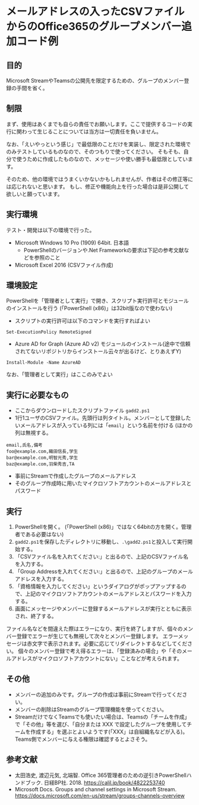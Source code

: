 # メールアドレスの入ったCSVファイルからのOffice365のグループメンバー追加コード例

## 目的
Microsoft StreamやTeamsの公開先を限定するための、グループのメンバー登録の手間を省く。

## 制限
まず、使用はあくまでも自らの責任でお願いします。ここで提供するコードの実行に関わって生じることについては当方は一切責任を負いません。

なお、「えいやっという感じ」で最低限のことだけを実装し、限定された環境でのみテストしているものなので、そのつもりで使ってください。
そもそも、自分で使うために作成したものなので、メッセージや使い勝手も最低限としています。

そのため、他の環境ではうまくいかないかもしれませんが、作者はその修正等には応じれないと思います。
もし、修正や機能向上を行った場合は是非公開して欲しいと願っています。

## 実行環境
テスト・開発は以下の環境で行った。
- Microsoft Windows 10 Pro (1909) 64bit. 日本語
  - PowerShellのバージョンや.Net Frameworkの要求は下記の参考文献などを参照のこと
- Microsoft Excel 2016 (CSVファイル作成)

## 環境設定
PowerShellを「管理者として実行」で開き、スクリプト実行許可とモジュールのインストールを行う (「PowerShell (x86)」は32bit版なので使わない)
- スクリプトの実行許可は以下のコマンドを実行すればよい
```
Set-ExecutionPolicy RemoteSigned
```
- Azure AD for Graph (Azure AD v2) モジュールのインストール(途中で信頼されてないリポジトリからインストール云々が出るけど、とりあえずY)
```
Install-Module -Name AzureAD
```
なお、「管理者として実行」はここのみでよい

## 実行に必要なもの

- ここからダウンロードしたスクリプトファイル `gadd2.ps1`
- 1行1ユーザのCSVファイル。先頭行は列タイトル。メンバーとして登録したいメールアドレスが入っている列には「`email`」という名前を付ける (ほかの列は無視する。
```
email,氏名,備考
foo@example.com,織田信長,学生
bar@example.com,明智光秀,学生
baz@example.com,羽柴秀吉,TA
```
- 事前にStreamで作成したグループのメールアドレス
- そのグループ作成時に用いたマイクロソフトアカウントのメールアドレスとパスワード

## 実行
1. PowerShellを開く。 (「PowerShell (x86)」ではなく64bitの方を開く。管理者である必要はない)
2. `gadd2.ps1`を保存したディレクトリに移動し、`.\gadd2.ps1`と投入して実行開始する。
3. 「CSVファイル名を入れてください:」と出るので、上記のCSVファイル名を入力する。
4. 「Group Addressを入れてください:」と出るので、上記のグループのメールアドレスを入力する。
5. 「資格情報を入力してください」というダイアログがポップアップするので、上記のマイクロソフトアカウントのメールアドレスとパスワードを入力する。
6. 画面にメッセージやメンバーに登録するメールアドレスが実行とともに表示され、終了する。

ファイル名などを間違えた際はエラーになり、実行を終了しますが、個々のメンバー登録でエラーが生じても無視して次々とメンバー登録します。
エラーメッセージは赤文字で表示されます。必要に応じてリダイレクトするなどしてください。
個々のメンバー登録で考え得るエラーは、「登録済みの場合」や「そのメールアドレスがマイクロソフトアカウントにない」ことなどが考えられます。

## その他
- メンバーの追加のみです。グループの作成は事前にStreamで行ってください。
- メンバーの削除はStreamのグループ管理機能を使ってください。
- StreamだけでなくTeamsでも使いたい場合は、Teamsの「チームを作成」で「その他」等を選び、「自分または XXX で設定したグループを使用してチームを作成する」を選ぶとよいようです(「XXX」は自組織名などが入る)。Teams側でメンバーに与える権限は確認するとよさそう。


## 参考文献
- 太田浩史, 渡辺元気, 北端智. Office 365管理者のための逆引きPowerShellハンドブック. 日経BP社. 2018. https://calil.jp/book/4822253740
- Microsoft Docs. Groups and channel settings in Microsoft Stream. https://docs.microsoft.com/en-us/stream/groups-channels-overview
